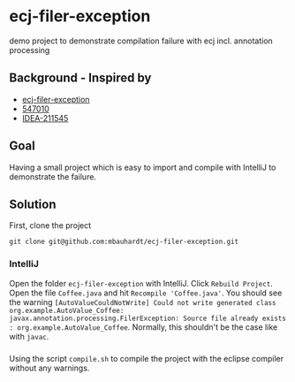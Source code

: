 # ecj-filer-exception
demo project to demonstrate compilation failure with ecj incl. annotation processing

## Background - Inspired by 
* [ecj-filer-exception](https://github.com/sarod/bugs-repro/tree/master/ecj-bugs/ecj-filer-exception) 
* [547010](https://bugs.eclipse.org/bugs/show_bug.cgi?id=547010)
* [IDEA-211545](https://youtrack.jetbrains.com/issue/IDEA-211545)

## Goal
Having a small project which is easy to import and compile with IntelliJ to demonstrate the failure.

## Solution

First, clone the project

    git clone git@github.com:mbauhardt/ecj-filer-exception.git

### IntelliJ
Open the folder `ecj-filer-exception` with IntelliJ. Click `Rebuild Project`. Open the file `Coffee.java` and hit `Recompile 'Coffee.java'`.
You should see the warning `[AutoValueCouldNotWrite] Could not write generated class org.example.AutoValue_Coffee: javax.annotation.processing.FilerException: Source file already exists : org.example.AutoValue_Coffee`.
Normally, this shouldn't be the case like with `javac`.

### 
Using the script `compile.sh` to compile the project with the eclipse compiler without any warnings.
